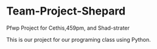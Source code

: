Team-Project-Shepard
====================

Pfwp Project for Cethis,459pm, and Shad-strater

This is our project for our programing class using Python. 